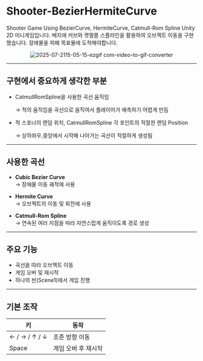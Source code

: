 # Shooter-BezierHermiteCurve
Shooter Game Using BezierCurve, HermiteCurve, Catmull-Rom Spline
Unity 2D 미니게임입니다. 
베지에 커브와 캣멀롬 스플라인을 활용하여 오브젝트 이동을 구현했습니다.
장애물을 피해 목표물에 도착해야합니다.



<div align="center">

 ![2025-07-2115-05-15-ezgif com-video-to-gif-converter](https://github.com/user-attachments/assets/f4c980de-3461-4dac-b90a-fbe90b4c429f)

</div>

---

## 구현에서 중요하게 생각한 부분

- CatmullRomSpline을 사용한 곡선 움직임

  → 적의 움직임을 곡선으로 움직여서 플레이어가 예측하기 어렵게 만듬

- 적 스포너의 랜덤 위치, CatmullRomSpline 각 포인트의 적절한 랜덤 Position

  → 상하좌우,중앙에서 시작해 나아가는 곡선이 적절하게 생성됨

---

## 사용한 곡선

- **Cubic Bezier Curve**  
  → 장애물 이동 궤적에 사용

- **Hermite Curve**  
  → 오브젝트의 이동 및 회전에 사용

- **Catmull-Rom Spline**  
  → 연속된 여러 지점을 따라 자연스럽게 움직이도록 경로 생성

---

## 주요 기능

- 곡선을 따라 오브젝트 이동
- 게임 오버 및 재시작
- 하나의 씬(Scene1)에서 게임 진행

---

## 기본 조작

| 키 | 동작 |
|----|------|
| ← / → / ↑ / ↓ | 조준 방향 이동 |
| Space | 게임 오버 후 재시작 |

